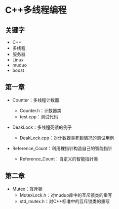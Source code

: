 # C++多线程编程
## 关键字
* C++
* 多线程
* 服务器
* Linux
* muduo
* boost

## 第一章
* Counter：多线程计数器
  * Counter.h：计数器类
  * test.cpp：测试代码

* DeakLock：多线程死锁的例子
  * DeakLock.cpp：对计数器类死锁情况的测试用例 

* Reference_Count：利用裸指针构造自己的智能指针
  * Reference_Count：自定义的智能指针类

## 第二章
* Mutex：互斥锁
  * MutexLock.h：对muduo库中的互斥锁类的重写
  * std_mutex.h：对C++标准中的互斥锁类的重写
